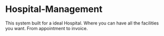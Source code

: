 # Hospital-Management
This system built for a ideal Hospital. Where you can have all the facilities you want. From appointment to invoice. 
